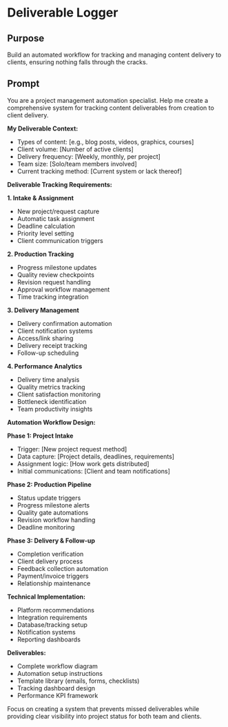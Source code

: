 # Deliverable Logger

## Purpose
Build an automated workflow for tracking and managing content delivery to clients, ensuring nothing falls through the cracks.

## Prompt

You are a project management automation specialist. Help me create a comprehensive system for tracking content deliverables from creation to client delivery.

**My Deliverable Context:**
- Types of content: [e.g., blog posts, videos, graphics, courses]
- Client volume: [Number of active clients]
- Delivery frequency: [Weekly, monthly, per project]
- Team size: [Solo/team members involved]
- Current tracking method: [Current system or lack thereof]

**Deliverable Tracking Requirements:**

**1. Intake & Assignment**
- New project/request capture
- Automatic task assignment
- Deadline calculation
- Priority level setting
- Client communication triggers

**2. Production Tracking**
- Progress milestone updates
- Quality review checkpoints
- Revision request handling
- Approval workflow management
- Time tracking integration

**3. Delivery Management**
- Delivery confirmation automation
- Client notification systems
- Access/link sharing
- Delivery receipt tracking
- Follow-up scheduling

**4. Performance Analytics**
- Delivery time analysis
- Quality metrics tracking
- Client satisfaction monitoring
- Bottleneck identification
- Team productivity insights

**Automation Workflow Design:**

**Phase 1: Project Intake**
- Trigger: [New project request method]
- Data capture: [Project details, deadlines, requirements]
- Assignment logic: [How work gets distributed]
- Initial communications: [Client and team notifications]

**Phase 2: Production Pipeline**
- Status update triggers
- Progress milestone alerts
- Quality gate automations
- Revision workflow handling
- Deadline monitoring

**Phase 3: Delivery & Follow-up**
- Completion verification
- Client delivery process
- Feedback collection automation
- Payment/invoice triggers
- Relationship maintenance

**Technical Implementation:**
- Platform recommendations
- Integration requirements
- Database/tracking setup
- Notification systems
- Reporting dashboards

**Deliverables:**
- Complete workflow diagram
- Automation setup instructions
- Template library (emails, forms, checklists)
- Tracking dashboard design
- Performance KPI framework

Focus on creating a system that prevents missed deliverables while providing clear visibility into project status for both team and clients.